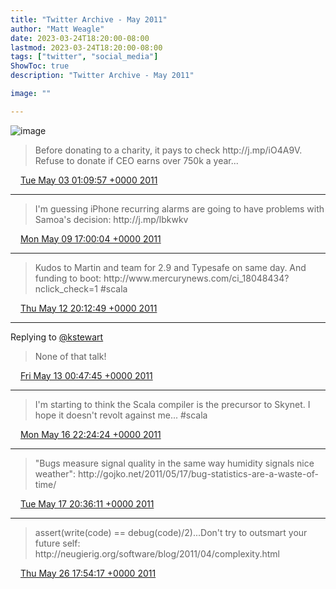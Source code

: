 ```yaml
---
title: "Twitter Archive - May 2011"
author: "Matt Weagle"
date: 2023-03-24T18:20:00-08:00
lastmod: 2023-03-24T18:20:00-08:00
tags: ["twitter", "social_media"]
ShowToc: true
description: "Twitter Archive - May 2011"

image: ""

---
```

![image](/sadtwitterbird3.jpg)

> Before donating to a charity, it pays to check http://j\.mp/iO4A9V\.  Refuse to donate if CEO earns over 750k a year\.\.\.

<img src="./media/tweet.ico" width="12" /> [Tue May 03 01:09:57 +0000 2011](https://twitter.com/mweagle/status/65221522415042560)

----

> I'm guessing iPhone recurring alarms are going to have problems with Samoa's decision: http://j\.mp/lbkwkv

<img src="./media/tweet.ico" width="12" /> [Mon May 09 17:00:04 +0000 2011](https://twitter.com/mweagle/status/67634952929419264)

----

> Kudos to Martin and team for 2\.9 and Typesafe on same day\.  And funding to boot: http://www\.mercurynews\.com/ci\_18048434?nclick\_check\=1 \#scala

<img src="./media/tweet.ico" width="12" /> [Thu May 12 20:12:49 +0000 2011](https://twitter.com/mweagle/status/68770624381796352)

----

Replying to [@kstewart](https://twitter.com/kstewart/status/68839739150696448)

> None of that talk\!

<img src="./media/tweet.ico" width="12" /> [Fri May 13 00:47:45 +0000 2011](https://twitter.com/mweagle/status/68839814631391232)

----

> I'm starting to think the Scala compiler is the precursor to Skynet\.  I hope it doesn't revolt against me\.\.\. \#scala

<img src="./media/tweet.ico" width="12" /> [Mon May 16 22:24:24 +0000 2011](https://twitter.com/mweagle/status/70253290843156480)

----

> "Bugs measure signal quality in the same way humidity signals nice weather":  http://gojko\.net/2011/05/17/bug\-statistics\-are\-a\-waste\-of\-time/

<img src="./media/tweet.ico" width="12" /> [Tue May 17 20:36:11 +0000 2011](https://twitter.com/mweagle/status/70588445508120576)

----

> assert\(write\(code\) \=\= debug\(code\)/2\)\.\.\.Don't try to outsmart your future self: http://neugierig\.org/software/blog/2011/04/complexity\.html

<img src="./media/tweet.ico" width="12" /> [Thu May 26 17:54:17 +0000 2011](https://twitter.com/mweagle/status/73809194008051712)
